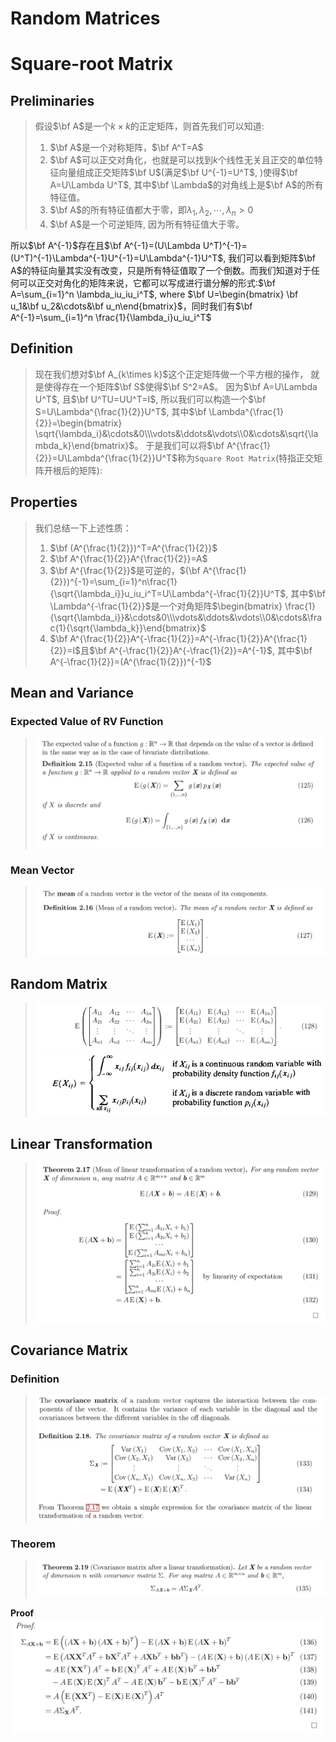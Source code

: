 # Random Matrices
# Square-root Matrix
## Preliminaries
> 假设$\bf A$是一个$k\times k$的正定矩阵，则首先我们可以知道:
> 1. $\bf A$是一个对称矩阵，$\bf A^T=A$
> 2. $\bf A$可以正交对角化，也就是可以找到$k$个线性无关且正交的单位特征向量组成正交矩阵$\bf U$(满足$\bf U^{-1}=U^T$, )使得$\bf A=U\Lambda U^T$, 其中$\bf \Lambda$的对角线上是$\bf A$的所有特征值。
> 3. $\bf A$的所有特征值都大于零，即$\lambda_1,\lambda_2,\cdots, \lambda_n>0$
> 4. $\bf A$是一个可逆矩阵, 因为所有特征值大于零。
> 
所以$\bf A^{-1}$存在且$\bf A^{-1}=(U\Lambda U^T)^{-1}=(U^T)^{-1}\Lambda^{-1}U^{-1}=U\Lambda^{-1}U^T$, 我们可以看到矩阵$\bf A$的特征向量其实没有改变，只是所有特征值取了一个倒数。而我们知道对于任何可以正交对角化的矩阵来说，它都可以写成进行谱分解的形式:$\bf A=\sum_{i=1}^n \lambda_iu_iu_i^T$, where $\bf U=\begin{bmatrix} \bf u_1&\bf u_2&\cdots&\bf u_n\end{bmatrix}$，同时我们有$\bf A^{-1}=\sum_{i=1}^n \frac{1}{\lambda_i}u_iu_i^T$


## Definition
> 现在我们想对$\bf A_{k\times k}$这个正定矩阵做一个平方根的操作， 就是使得存在一个矩阵$\bf S$使得$\bf S^2=A$。
> 因为$\bf A=U\Lambda U^T$, 且$\bf U^TU=UU^T=I$, 所以我们可以构造一个$\bf S=U\Lambda^{\frac{1}{2}}U^T$, 其中$\bf \Lambda^{\frac{1}{2}}=\begin{bmatrix} \sqrt{\lambda_i}&\cdots&0\\\vdots&\ddots&\vdots\\0&\cdots&\sqrt{\lambda_k}\end{bmatrix}$。
> 于是我们可以将$\bf A^{\frac{1}{2}}=U\Lambda^{\frac{1}{2}}U^T$称为`Square Root Matrix`(特指正交矩阵开根后的矩阵):


## Properties
> 我们总结一下上述性质：
> 1. $\bf (A^{\frac{1}{2}})^T=A^{\frac{1}{2}}$
> 2. $\bf A^{\frac{1}{2}}A^{\frac{1}{2}}=A$
> 3. $\bf A^{\frac{1}{2}}$是可逆的，$(\bf A^{\frac{1}{2}})^{-1}=\sum_{i=1}^n\frac{1}{\sqrt{\lambda_i}}u_iu_i^T=U\Lambda^{-\frac{1}{2}}U^T$, 其中$\bf \Lambda^{-\frac{1}{2}}$是一个对角矩阵$\begin{bmatrix} \frac{1}{\sqrt{\lambda_i}}&\cdots&0\\\vdots&\ddots&\vdots\\0&\cdots&\frac{1}{\sqrt{\lambda_k}}\end{bmatrix}$
> 4. $\bf A^{\frac{1}{2}}A^{-\frac{1}{2}}=A^{-\frac{1}{2}}A^{\frac{1}{2}}=I$且$\bf A^{-\frac{1}{2}}A^{-\frac{1}{2}}=A^{-1}$, 其中$\bf A^{-\frac{1}{2}}=(A^{\frac{1}{2}})^{-1}$


## Mean and Variance 
### Expected Value of RV Function
> ![image.png](./Stochastic_Matrices.assets/20231107_2134063745.png)


### Mean Vector
> ![image.png](./Stochastic_Matrices.assets/20231107_2134071024.png)


## Random Matrix
> ![image.png](./Stochastic_Matrices.assets/20231107_2134083867.png)![image.png](./Stochastic_Matrices.assets/20231107_2134093708.png)



## Linear Transformation
> ![image.png](./Stochastic_Matrices.assets/20231107_2134104087.png)


## Covariance Matrix
### Definition
> ![image.png](./Stochastic_Matrices.assets/20231107_2134103225.png)
> ![image.png](./Stochastic_Matrices.assets/20231107_2134121399.png)



### Theorem
> ![image.png](./Stochastic_Matrices.assets/20231107_2134136786.png)

**Proof**![image.png](./Stochastic_Matrices.assets/20231107_2134143358.png)



